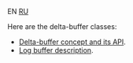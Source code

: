 ﻿EN [RU](README.ru.md)

Here are the delta-buffer classes:

* [Delta-buffer concept and its API](../README.md).
* [Log buffer description](logBuffer/README.md).

